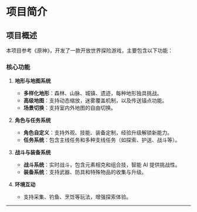 # 项目简介

## 项目概述
本项目参考《原神》，开发了一款开放世界探险游戏，主要包含以下功能：

### 核心功能
1. **地形与地图系统**  
   - **多样化地形**：森林、山脉、城镇、遗迹，每种地形独具挑战。  
   - **高级地图**：支持动态缩放，迷雾覆盖机制，以及传送锚点功能。  
   - **场景切换**：支持室内外地图的自由切换。  

2. **角色与任务系统**  
   - **角色自定义**：支持外观、技能、装备定制，经验升级解锁新能力。  
   - **任务系统**：包含主线任务和多种支线任务（如探索、护送、战斗等）。  

3. **战斗与装备系统**  
   - **战斗系统**：实时战斗，包含元素相克和组合技，智能 AI 提供挑战性。  
   - **装备系统**：支持武器、防具和特殊物品的收集与升级。

4. **环境互动**  
   - 支持采集、钓鱼、烹饪等玩法，增强探索体验。


---
